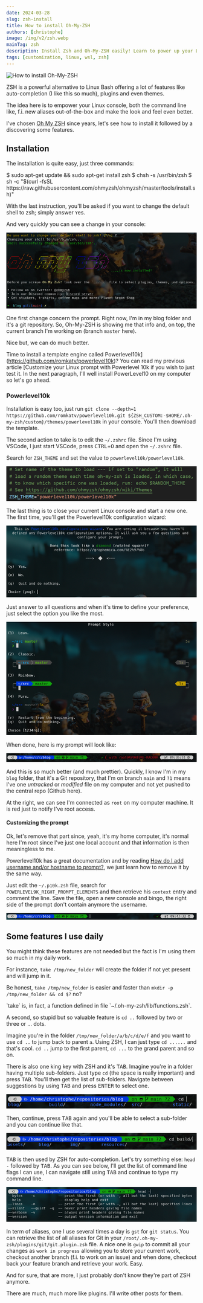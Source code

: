```yaml
---
date: 2024-03-28
slug: zsh-install
title: How to install Oh-My-ZSH
authors: [christophe]
image: /img/v2/zsh.webp
mainTag: zsh
description: Install Zsh and Oh-My-ZSH easily! Learn to power up your Linux terminal with the Powerlevel10k theme, custom functions like take, and essential daily-use features.
tags: [customization, linux, wsl, zsh]
---
```

![How to install Oh-My-ZSH](/img/v2/zsh.webp)

ZSH is a powerful alternative to Linux Bash offering a lot of features like auto-completion (I like this so much), plugins and even themes.

The idea here is to empower your Linux console, both the command line like, f.i. new aliases out-of-the-box and make the look and feel even better.

I've chosen [Oh My ZSH](https://ohmyz.sh/) since years, let's see how to install it followed by a discovering some features.

<!-- truncate -->

## Installation

The installation is quite easy, just three commands:

<Terminal>
$ sudo apt-get update && sudo apt-get install zsh
$ chsh -s /usr/bin/zsh
$ sh -c "$(curl -fsSL https://raw.githubusercontent.com/ohmyzsh/ohmyzsh/master/tools/install.sh)"
</Terminal>

With the last instruction, you'll be asked if you want to change the default shell to zsh; simply answer `Y`es.

And very quickly you can see a change in your console:

![ZSH has been installed](./images/zsh_install.png)

One first change concern the prompt. Right now, I'm in my blog folder and it's a git repository. So, Oh-My-ZSH is showing me that info and, on top, the current branch I'm working on (branch `master` here).

Nice but, we can do much better.

Time to install a template engine called <Link to="/blog/powerlevel10k_sandbox">Powerlevel10k](https://github.com/romkatv/powerlevel10k)? You can read my previous article [Customize your Linux prompt with Powerlevel 10k</Link> if you wish to just test it. In the next paragraph, I'll well install PowerLevel10 on my computer so let's go ahead.

### Powerlevel10k

Installation is easy too, just run `git clone --depth=1 https://github.com/romkatv/powerlevel10k.git ${ZSH_CUSTOM:-$HOME/.oh-my-zsh/custom}/themes/powerlevel10k` in your console. You'll then download the template.

The second action to take is to edit the `~/.zshrc` file. Since I'm using VSCode, I just start VSCode, press <kbd>CTRL</kbd>+<kbd>O</kbd> and open the `~/.zshrc` file.

Search for `ZSH_THEME` and set the value to `powerlevel10k/powerlevel10k`.

![ZSH theme](./images/zsh_theme.png)

The last thing is to close your current Linux console and start a new one. The first time, you'll get the Powerlevel10k configuration wizard:

![ZSH configuration](./images/zsh_configuration.png)

Just answer to all questions and when it's time to define your preference, just select the option you like the most.

![ZSH - Set your preferences](./images/zsh_preferences.png)

When done, here is my prompt will look like:

![Powerlevel10k - New prompt](./images/powerlevel10k_prompt.png)

And this is so much better (and much prettier). Quickly, I know I'm in my `blog` folder, that it's a Git repository, that I'm on branch `main` and `?1` means I've one *untracked* or *modified* file on my computer and not yet pushed to the central repo (Github here).

At the right, we can see I'm connected as `root` on my computer machine. It is red just to notify I've root access.

#### Customizing the prompt

Ok, let's remove that part since, yeah, it's my home computer, it's normal here I'm root since I've just one local account and that information is then meaningless to me.

Powerlevel10k has a great documentation and by reading [How do I add username and/or hostname to prompt?](https://github.com/romkatv/powerlevel10k?tab=readme-ov-file#how-do-i-add-username-andor-hostname-to-prompt), we just learn how to remove it by the same way.

Just edit the `~/.p10k.zsh` file, search for `POWERLEVEL9K_RIGHT_PROMPT_ELEMENTS` and then retrieve his `context` entry and comment the line. Save the file, open a new console and bingo, the right side of the prompt don't contain anymore the username.

![Powerlevel10k - Prompt without username](./images/powerlevel10k_prompt_no_user.png)

## Some features I use daily

You might think these features are not needed but the fact is I'm using them so much in my daily work.

For instance, `take /tmp/new_folder` will create the folder if not yet present and will jump in it.

Be honest, `take /tmp/new_folder` is easier and faster than `mkdir -p /tmp/new_folder && cd $?` no?

<AlertBox variant="info" title="Take is just a custom function">
`take` is, in fact, a function defined in file `~/.oh-my-zsh/lib/functions.zsh`.

</AlertBox>

A second, so stupid but so valuable feature is `cd ..` followed by two or three or ... dots.

Imagine you're in the folder `/tmp/new_folder/a/b/c/d/e/f` and you want to use `cd ..` to jump back to parent `a`. Using ZSH, I can just type `cd ......` and that's cool. `cd ..` jump to the first parent, `cd ...` to the grand parent and so on.

There is also one king key with ZSH and it's <kbd>TAB</kbd>. Imagine you're in a folder having multiple sub-folders. Just type `cd` (the space is really important) and press <kbd>TAB</kbd>. You'll then get the list of sub-folders. Navigate between suggestions by using <kbd>TAB</kbd> and press <kbd>ENTER</kbd> to select one.

![ZSH - CD with tab](./images/zsh_cd.png)

Then, continue, press <kbd>TAB</kbd> again and you'll be able to select a sub-folder and you can continue like that.

![ZSH - CD with tab](./images/zsh_cd_again.png)

<kbd>TAB</kbd> is then used by ZSH for auto-completion. Let's try something else: `head -` followed by <kbd>TAB</kbd>. As you can see below, I'll get the list of command line flags I can use, I can navigate still using <kbd>TAB</kbd> and continue to type my command line.

![ZSH - head command auto-completion](./images/zsh_head_autocompletion.png)

In term of aliases, one I use several times a day is `gst` for `git status`. You can retrieve the list of all aliases for Git in your `/root/.oh-my-zsh/plugins/git/git.plugin.zsh` file. A nice one is `gwip` to commit all your changes as `work in progress` allowing you to store your current work, checkout another branch (f.i. to work on an issue) and when done, checkout back your feature branch and retrieve your work. Easy.

And for sure, that are more, I just probably don't know they're part of ZSH anymore.

There are much, much more like <Link to="/blog/tags/zsh">plugins</Link>. I'll write other posts for them.
